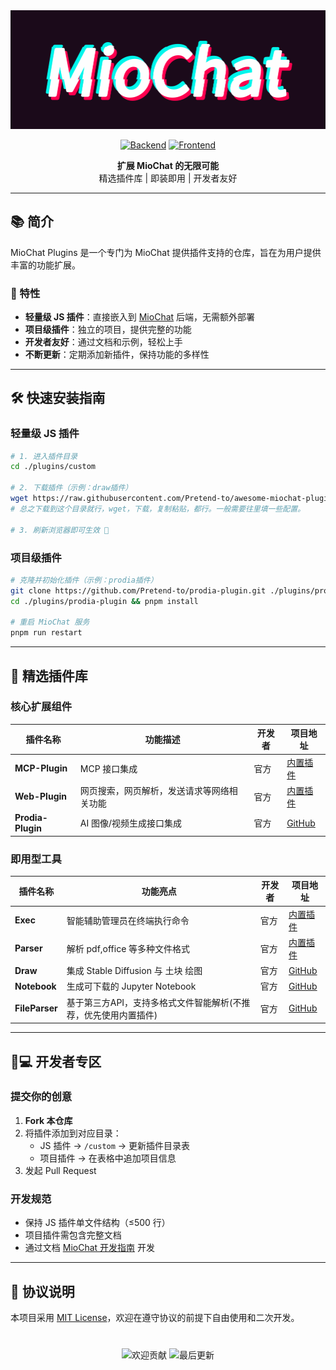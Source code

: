<div align="center">
  <img src=".github/logo.gif" alt="MioChat Plugins" >
  
[![Backend](https://img.shields.io/badge/MioChat_Backend-2C2D2E?logo=github)](https://github.com/Pretend-to/mio-chat-backend)
[![Frontend](https://img.shields.io/badge/MioChat_Frontend-2C2D2E?logo=github)](https://github.com/Pretend-to/mio-chat-frontend)

**扩展 MioChat 的无限可能**  
精选插件库 | 即装即用 | 开发者友好

</div>

---

## 📚 简介
MioChat Plugins 是一个专门为 MioChat 提供插件支持的仓库，旨在为用户提供丰富的功能扩展。

### 🌟 特性
- **轻量级 JS 插件**：直接嵌入到 [MioChat](https://github.com/Pretend-to/mio-chat-backend) 后端，无需额外部署
- **项目级插件**：独立的项目，提供完整的功能
- **开发者友好**：通过文档和示例，轻松上手
- **不断更新**：定期添加新插件，保持功能的多样性

---
## 🛠️ 快速安装指南

### 轻量级 JS 插件
```bash
# 1. 进入插件目录
cd ./plugins/custom

# 2. 下载插件（示例：draw插件）
wget https://raw.githubusercontent.com/Pretend-to/awesome-miochat-plugins/refs/heads/main/custom/draw.js
# 总之下载到这个目录就行，wget，下载，复制粘贴，都行。一般需要往里填一些配置。

# 3. 刷新浏览器即可生效 🎉
```

### 项目级插件
```bash
# 克隆并初始化插件（示例：prodia插件）
git clone https://github.com/Pretend-to/prodia-plugin.git ./plugins/prodia-plugin
cd ./plugins/prodia-plugin && pnpm install

# 重启 MioChat 服务
pnpm run restart
```

---

## 🔌 精选插件库

### 核心扩展组件

| 插件名称 | 功能描述 | 开发者 | 项目地址 |
|---|---|---|---|
| **MCP-Plugin** | MCP 接口集成 | 官方 | [内置插件](https://github.com/Pretend-to/mio-chat-backend) |
| **Web-Plugin** | 网页搜索，网页解析，发送请求等网络相关功能 | 官方 | [内置插件](https://github.com/Pretend-to/mio-chat-backend) |
| **Prodia-Plugin** | AI 图像/视频生成接口集成 | 官方 | [GitHub](https://github.com/Pretend-to/prodia-plugin) |

### 即用型工具

| 插件名称 | 功能亮点 | 开发者 | 项目地址 |
|---|---|---|---|
| **Exec** | 智能辅助管理员在终端执行命令 | 官方 | [内置插件](https://github.com/Pretend-to/mio-chat-backend) |
| **Parser** | 解析 pdf,office 等多种文件格式 | 官方 | [内置插件](https://github.com/Pretend-to/mio-chat-backend) |
| **Draw** | 集成 Stable Diffusion 与 土块 绘图 | 官方 | [GitHub](https://github.com/Pretend-to/awesome-miochat-plugins) |
| **Notebook** | 生成可下载的 Jupyter Notebook | 官方 | [GitHub](https://github.com/Pretend-to/awesome-miochat-plugins) |
| **FileParser** | 基于第三方API，支持多格式文件智能解析(不推荐，优先使用内置插件) | 官方 | [GitHub](https://github.com/Pretend-to/awesome-miochat-plugins) |

---

## 👩💻 开发者专区

### 提交你的创意
1. **Fork 本仓库**
2. 将插件添加到对应目录：
   - JS 插件 → `/custom` → 更新插件目录表
   - 项目插件 → 在表格中追加项目信息
3. 发起 Pull Request

### 开发规范
- 保持 JS 插件单文件结构（≤500 行）
- 项目插件需包含完整文档
- 通过文档 [MioChat 开发指南](https://api.miochat.com/docs) 开发

---

## 📜 协议说明
本项目采用 [MIT License](LICENSE)，欢迎在遵守协议的前提下自由使用和二次开发。

<div align="center" style="margin-top: 40px;">
  <img src="https://img.shields.io/badge/PRs-Welcome-brightgreen" alt="欢迎贡献">
  <img src="https://img.shields.io/github/last-commit/Pretend-to/awesome-miochat-plugins" alt="最后更新">
</div>
